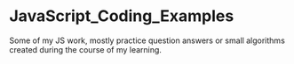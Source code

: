 # JavaScript_Coding_Examples
Some of my JS work, mostly practice question answers or small algorithms created during the course of my learning.
